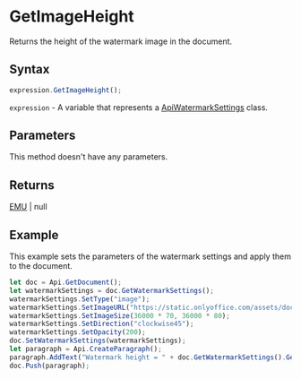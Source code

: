 # GetImageHeight

Returns the height of the watermark image in the document.

## Syntax

```javascript
expression.GetImageHeight();
```

`expression` - A variable that represents a [ApiWatermarkSettings](../ApiWatermarkSettings.md) class.

## Parameters

This method doesn't have any parameters.

## Returns

[EMU](../../Enumeration/EMU.md) \| null

## Example

This example sets the parameters of the watermark settings and apply them to the document.

```javascript editor-docx
let doc = Api.GetDocument();
let watermarkSettings = doc.GetWatermarkSettings();
watermarkSettings.SetType("image");
watermarkSettings.SetImageURL("https://static.onlyoffice.com/assets/docs/samples/img/onlyoffice_logo.png");
watermarkSettings.SetImageSize(36000 * 70, 36000 * 80);
watermarkSettings.SetDirection("clockwise45");
watermarkSettings.SetOpacity(200);
doc.SetWatermarkSettings(watermarkSettings);
let paragraph = Api.CreateParagraph();
paragraph.AddText("Watermark height = " + doc.GetWatermarkSettings().GetImageHeight());
doc.Push(paragraph);
```
